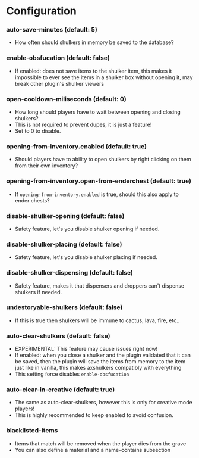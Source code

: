 # Configuration

### auto-save-minutes (default: 5)

* How often should shulkers in memory be saved to the database?

### enable-obsfucation (default: false)

* If enabled: does not save items to the shulker item, this makes it impossible to ever see the items in a shulker box without opening it, may break other plugin's shulker viewers

### open-cooldown-miliseconds (default: 0)

* How long should players have to wait between opening and closing shulkers?
* This is not required to prevent dupes, it is just a feature!
* Set to 0 to disable.

### opening-from-inventory.enabled (default: true)

* Should players have to ability to open shulkers by right clicking on them from their own inventory?

### opening-from-inventory.open-from-enderchest (default: true)

* If `opening-from-inventory.enabled` is true, should this also apply to ender chests?

### disable-shulker-opening (default: false)

* Safety feature, let's you disable shulker opening if needed.

### disable-shulker-placing (default: false)

* Safety feature, let's you disable shulker placing if needed.

### disable-shulker-dispensing (default: false)

* Safety feature, makes it that dispensers and droppers can't dispense shulkers if needed.

### undestoryable-shulkers (default: false)

* If this is true then shulkers will be immune to cactus, lava, fire, etc..

### auto-clear-shulkers (default: false)

* EXPERIMENTAL: This feature may cause issues right now!
* If enabled: when you close a shulker and the plugin validated that it can be saved, then the plugin will save the items from memory to the item just like in vanilla, this makes axshulkers compatibly with everything
* This setting force disables `enable-obsfucation`

### auto-clear-in-creative (default: true)

* The same as auto-clear-shulkers, however this is only for creative mode players!
* This is highly recommended to keep enabled to avoid confusion.

### blacklisted-items

* Items that match will be removed when the player dies from the grave
* You can also define a material and a name-contains subsection
